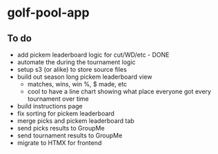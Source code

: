 # golf-pool-app

## To do

* add pickem leaderboard logic for cut/WD/etc - DONE
* automate the during the tournament logic
* setup s3 (or alike) to store source files
* build out season long pickem leaderboard view
    * matches, wins, win %, $ made, etc
    * cool to have a line chart showing what place everyone got every tournament over time
* build instructions page
* fix sorting for pickem leaderboard
* merge picks and pickem leaderboard tab
* send picks results to GroupMe
* send tournament results to GroupMe
* migrate to HTMX for frontend